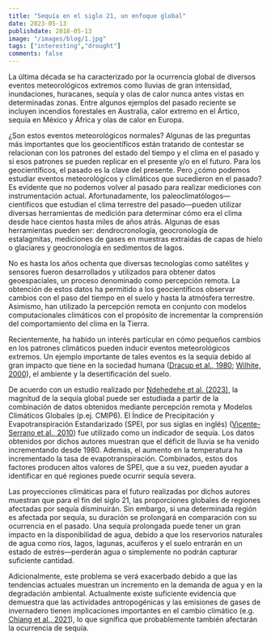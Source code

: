 ```yaml
---
title: "Sequía en el siglo 21, un enfoque global"
date: 2023-05-13
publishdate: 2018-05-13
image: "/images/blog/1.jpg"
tags: ["interesting","drought"]
comments: false
---
```


La última década se ha caracterizado por la ocurrencia global de diversos eventos meteorológicos extremos como lluvias de gran intensidad, inundaciones, huracanes,  sequía y olas de calor nunca antes vistas en determinadas zonas. Entre algunos ejemplos del pasado reciente se incluyen incendios forestales en Australia, calor extremo en el Ártico, sequía en México y África y olas de calor en Europa.

¿Son estos eventos meteorológicos normales? Algunas de las preguntas más importantes que los geocientíficos están tratando de contestar se relacionan con los patrones del estado del tiempo y el clima en el pasado y si esos patrones se pueden replicar en el presente y/o en el futuro. Para los geocientíficos, el pasado es la clave del presente. Pero ¿cómo podemos estudiar eventos meteorológicos y climáticos que sucedieron en el pasado? Es evidente que no podemos volver al pasado para realizar mediciones con instrumentación actual. Afortunadamente, los paleoclimatólogos—científicos que estudian el clima terrestre del pasado—pueden utilizar diversas herramientas de medición para determinar cómo era el clima desde hace cientos hasta miles de años atrás. Algunas de esas herramientas pueden ser: dendrocronología, geocronología de estalagmitas, mediciones de gases en muestras extraídas de capas de hielo o glaciares y geocronología en sedimentos de lagos.

No es hasta los años ochenta que diversas tecnologías como satélites y sensores fueron desarrollados y utilizados para obtener datos geoespaciales, un proceso denominado como percepción remota. La obtención de estos datos ha permitido a los geocientíficos observar cambios con el paso del tiempo en el suelo y hasta la atmósfera terrestre. Asimismo, han utilizado la percepción remota en conjunto con modelos computacionales climáticos con el propósito de incrementar la comprensión del comportamiento del clima en la Tierra.

Recientemente, ha habido un interés particular en cómo pequeños cambios en los patrones climáticos pueden inducir eventos meteorológicos extremos. Un ejemplo importante de tales eventos es la sequía debido al gran impacto que tiene en la sociedad humana ([Dracup et al., 1980](https://agupubs.onlinelibrary.wiley.com/doi/10.1029/WR016i002p00297); [Wilhite, 2000](https://www.taylorfrancis.com/books/mono/10.4324/9781315830896/droughts-donald-wilhite-donald-wilhite)), el ambiente y la desertificación del suelo.

De acuerdo con un estudio realizado por [Ndehedehe et al. (2023)](https://www.sciencedirect.com/science/article/pii/S2666916122000494), la magnitud de la sequía global puede ser estudiada a partir de la combinación de datos obtenidos mediante percepción remota y Modelos Climáticos Globales (p.ej. CMIP6). El Índice de Precipitación y Evapotranspiración Estandarizado (SPEI, por sus siglas en inglés) ([Vicente-Serrano et al., 2010](https://journals.ametsoc.org/view/journals/clim/23/7/2009jcli2909.1.xml?tab_body=pdf)) fue utilizado como un indicador de sequía. Los datos obtenidos por dichos autores muestran que el déficit de lluvia se ha venido incrementando desde 1980. Además, el aumento en la temperatura ha incrementado la tasa de evapotranspiración. Combinados, estos dos factores producen altos valores de SPEI, que a su vez, pueden ayudar a identificar en qué regiones puede ocurrir sequía severa.
 
Las proyecciones climáticas para el futuro realizadas por dichos autores muestran que para el fin del siglo 21, las proporciones globales de regiones afectadas por sequía disminuirán. Sin embargo, si una determinada región es afectada por sequía, su duración se prolongará en comparación con su ocurrencia en el pasado. Una sequía prolongada puede tener un gran impacto en la disponibilidad de agua, debido a que los reservorios naturales de agua como ríos, lagos, lagunas, acuíferos y el suelo entrarán en un estado de estrés—perderán agua o simplemente no podrán capturar suficiente cantidad.

Adicionalmente, este problema se verá exacerbado debido a que las tendencias actuales muestran un incremento en la demanda de agua y en la degradación ambiental. Actualmente existe suficiente evidencia que demuestra que las actividades antropogénicas y las emisiones de gases de invernadero tienen implicaciones importantes en el cambio climático (e.g. [Chiang et al., 2021](https://www.nature.com/articles/s41467-021-22314-w)), lo que significa que probablemente también afectarán la ocurrencia de sequía.

